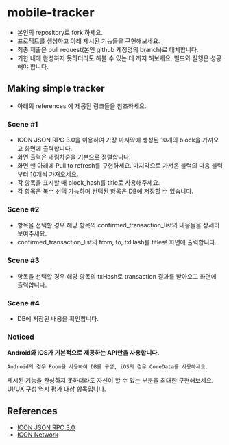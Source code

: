 # mobile-tracker

- 본인의 repository로 fork 하세요.
- 프로젝트를 생성하고 아래 제시된 기능들을 구현해보세요.
- 최종 제출은 pull request(본인 github 계정명의 branch)로 대체합니다.
- 기한 내에 완성하지 못하더라도 해볼 수 있는 데 까지 해보세요. 빌드와 실행은 성공해야 합니다.

## Making simple tracker

- 아래의 references 에 제공된 링크들을 참조하세요.

### Scene #1
- ICON JSON RPC 3.0을 이용하여 가장 마지막에 생성된 10개의 block을 가져오고 화면에 출력합니다.
- 화면 출력은 내림차순을 기본으로 정렬합니다.
- 화면 맨 아래에 Pull to refresh를 구현하세요. 마지막으로 가져온 블럭의 다음 블럭부터 10개씩 가져오세요.
- 각 항목을 표시할 때 block_hash를 title로 사용해주세요.
- 각 항목은 복수 선택 가능하며 선택된 항목은 DB에 저장할 수 있습니다.

### Scene #2
- 항목을 선택할 경우 해당 항목의 confirmed_transaction_list의 내용들을 상세히 보여주세요.
- confirmed_transaction_list의 from, to, txHash를 title로 화면에 출력합니다.

### Scene #3
- 항목을 선택할 경우 해당 항목의 txHash로 transaction 결과를 받아오고 화면에 출력합니다.

### Scene #4
- DB에 저장된 내용을 확인합니다.

### Noticed
**Android와 iOS가 기본적으로 제공하는 API만을 사용합니다.**

```
Android의 경우 Room을 사용하여 DB를 구성, iOS의 경우 CoreData를 사용하세요.
```

제시된 기능을 완성하지 못하더라도 자신이 할 수 있는 부분을 최대한 구현해보세요.
UI/UX 구성 역시 평가 대상 항목입니다.

## References

- [ICON JSON RPC 3.0](https://github.com/icon-project/icon-rpc-server/blob/master/docs/icon-json-rpc-v3.md)
- [ICON Network](https://github.com/icon-project/icon-project.github.io/blob/master/docs/icon_network.md)
